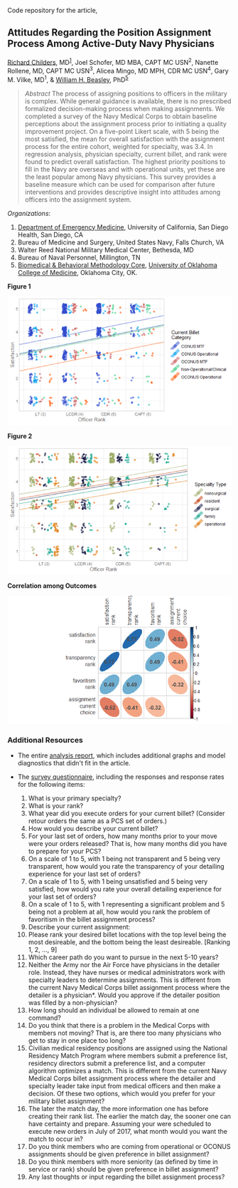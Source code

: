 Code repository for the article,

## Attitudes Regarding the Position Assignment Process Among Active-Duty Navy Physicians

[Richard Childers](hhttps://www.researchgate.net/profile/Richard_Childers3), MD<sup>[1](https://emergencymed.ucsd.edu/faculty/index.html)</sup>,
Joel Schofer, MD MBA, CAPT MC USN<sup>2</sup>,
Nanette Rollene, MD, CAPT MC USN<sup>3</sup>,
Alicea Mingo, MD MPH, CDR MC USN<sup>4</sup>,
Gary M. Vilke, MD<sup>1</sup>, &
[William H. Beasley](http://scholar.google.com/citations?user=ffsJTC0AAAAJ&hl=en), PhD<sup>[5](https://ouhsc.edu/bbmc/)</sup>

> *Abstract* The process of assigning positions to officers in the military is complex. While general guidance is available, there is no prescribed formalized decision-making process when making assignments. We completed a survey of the Navy Medical Corps to obtain baseline perceptions about the assignment process prior to initiating a quality improvement project. On a five-point Likert scale, with 5 being the most satisfied, the mean for overall satisfaction with the assignment process for the entire cohort, weighted for specialty, was 3.4. In regression analysis, physician specialty, current billet, and rank were found to predict overall satisfaction. The highest priority positions to fill in the Navy are overseas and with operational units, yet these are the least popular among Navy physicians. This survey provides a baseline measure which can be used for comparison after future interventions and provides descriptive insight into attitudes among officers into the assignment system.

*Organizations*:

1. [Department of Emergency Medicine](https://emergencymed.ucsd.edu/faculty/index.html), University of California, San Diego Health, San Diego, CA
2. Bureau of Medicine and Surgery, United States Navy, Falls Church, VA
3. Walter Reed National Military Medical Center, Bethesda, MD
4. Bureau of Naval Personnel, Millington, TN
5. [Biomedical & Behavioral Methodology Core](https://ouhsc.edu/bbmc/), [University of Oklahoma College of Medicine](https://medicine.ouhsc.edu/), Oklahoma City, OK.

**Figure 1**

[![figure-1](analysis/survey-response-2/figure-png/billet-intercept-1.png)](analysis/survey-response-2/figure-png/billet-intercept-1.png)

**Figure 2**

[![figure-2](analysis/survey-response-2/figure-png/specialty-intercept-1.png)](analysis/survey-response-2/figure-png/specialty-intercept-1.png)

**Correlation among Outcomes**

[![outcome-correlations](analysis/survey-response-2/figure-png/outcome-correlations-1.png)](analysis/survey-response-2/figure-png/outcome-correlations-1.png)

### Additional Resources

* The entire [analysis report](https://raw.githack.com/OuhscBbmc/usnavy-assignment-survey-1/master/analysis/survey-response-2/survey-response-2.html), which includes additional graphs and model diagnostics that didn't fit in the article.
* The [survey questionnaire](documentation/survey-with-univariate-stats.pdf), including the responses and response rates for the following items:

  1. What is your primary specialty?
  1. What is your rank?
  1. What year did you execute orders for your current billet? (Consider retour orders the same as a PCS set of orders.)
  1. How would you describe your current billet?
  1. For your last set of orders, how many months prior to your move were your orders released? That is, how many months did you have to prepare for your PCS?
  1. On a scale of 1 to 5, with 1 being not transparent and 5 being very transparent, how would you rate the transparency of your detailing experience for your last set of orders?
  1. On a scale of 1 to 5, with 1 being unsatisfied and 5 being very satisfied, how would you rate your overall detailing experience for your last set of orders?
  1. On a scale of 1 to 5, with 1 representing a significant problem and 5 being not a problem at all, how would you rank the problem of favoritism in the billet assignment process?
  1. Describe your current assignment:
  1. Please rank your desired billet locations with the top level being the most desireable, and the bottom being the least desireable. [Ranking 1, 2, ..., 9]
  1. Which career path do you want to pursue in the next 5-10 years?
  1. Neither the Army nor the Air Force have physicians in the detailer role. Instead, they have nurses or medical administrators work with specialty leaders to determine assignments. This is different from the current Navy Medical Corps billet assignment process where the detailer is a physician*. Would you approve if the detailer position was filled by a non-physician?
  1. How long should an individual be allowed to remain at one command?
  1. Do you think that there is a problem in the Medical Corps with members not moving? That is, are there too many physicians who get to stay in one place too long?
  1. Civilian medical residency positions are assigned using the National Residency Match Program where members submit a preference list, residency directors submit a preference list, and a computer algorithm optimizes a match. This is different from the current Navy Medical Corps billet assignment process where the detailer and specialty leader take input from medical officers and then make a decision. Of these two options, which would you prefer for your military billet assignment?
  1. The later the match day, the more information one has before creating their rank list. The earlier the match day, the sooner one can have certainty and prepare. Assuming your were scheduled to execute new orders in July of 2017, what month would you want the match to occur in?
  1. Do you think members who are coming from operational or OCONUS assignments should be given preference in billet assignment?
  1. Do you think members with more seniority (as defined by time in service or rank) should be given preference in billet assignment?
  1. Any last thoughts or input regarding the billet assignment process?

